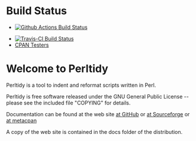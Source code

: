 # Build Status

+ [![Github Actions Build Status](https://github.com/perltidy/perltidy/actions/workflows/perltest.yml/badge.svg)](https://github.com/perltidy/perltidy/actions)
* [![Travis-CI Build Status](https://travis-ci.com/perltidy/perltidy.svg?branch=master)](https://travis-ci.com/perltidy/perltidy)
* [CPAN Testers](https://www.cpantesters.org/distro/P/Perl-Tidy.html)

# Welcome to Perltidy

Perltidy is a tool to indent and reformat scripts written in Perl.

Perltidy is free software released under the GNU General Public
License -- please see the included file "COPYING" for details.

Documentation can be found at the web site [at GitHub](https://perltidy.github.io/perltidy/) 
or [at Sourceforge](http://perltidy.sourceforge.net)
or [at metacpan](https://metacpan.org/pod/distribution/Perl-Tidy/bin/perltidy)

A copy of the web site is contained in the docs folder of the distribution.
